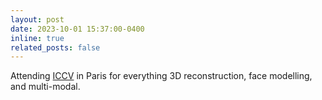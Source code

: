 ```yaml
---
layout: post
date: 2023-10-01 15:37:00-0400
inline: true
related_posts: false
---
```


Attending [ICCV](https://iccv2023.thecvf.com) in Paris for everything 3D reconstruction, face modelling, and multi-modal.
